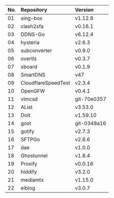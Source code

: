 | No. | Repository | Version |
| --- | :--------- | :------ |
| 01 | sing-box | v1.12.8 |
| 02 | clash2sfa | v0.16.1 |
| 03 | DDNS-Go | v6.12.4 |
| 04 | hysteria | v2.6.3 |
| 05 | subconverter | v0.9.0 |
| 06 | overtls | v0.3.7 |
| 07 | xboard | v0.1.9 |
| 08 | SmartDNS | v47 |
| 09 | CloudflareSpeedTest | v2.3.4 |
| 10 | OpenGFW | v0.4.1 |
| 11 | vlmcsd | git-70e0357 |
| 12 | AList | v3.53.0 |
| 13 | Dolt | v1.59.10 |
| 14 | gost | git-0348a16 |
| 15 | gotify | v2.7.3 |
| 16 | SFTPGo | v2.6.6 |
| 17 | dae | v1.0.0 |
| 18 | Ghostunnel | v1.8.4 |
| 19 | Proxify | v0.0.16 |
| 20 | hiddify | v3.2.0 |
| 21 | mediamtx | v1.15.0 |
| 22 | eiblog | v3.0.7 |
